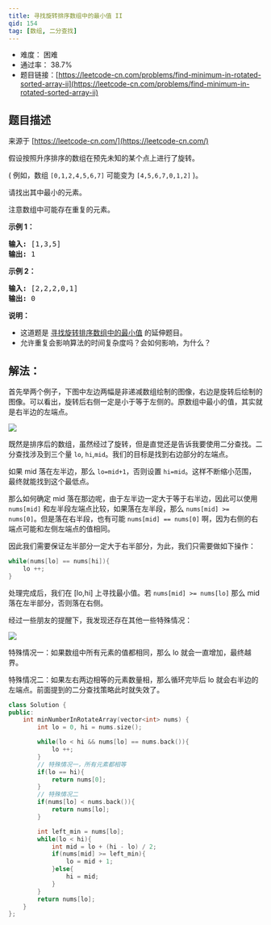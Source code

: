 ```yaml
---
title: 寻找旋转排序数组中的最小值 II
qid: 154
tag: [数组, 二分查找]
---
```


- 难度： 困难
- 通过率： 38.7%
- 题目链接：[https://leetcode-cn.com/problems/find-minimum-in-rotated-sorted-array-ii](https://leetcode-cn.com/problems/find-minimum-in-rotated-sorted-array-ii)


## 题目描述

来源于 [https://leetcode-cn.com/](https://leetcode-cn.com/)

<p>假设按照升序排序的数组在预先未知的某个点上进行了旋转。</p>

<p>( 例如，数组&nbsp;<code>[0,1,2,4,5,6,7]</code> <strong> </strong>可能变为&nbsp;<code>[4,5,6,7,0,1,2]</code>&nbsp;)。</p>

<p>请找出其中最小的元素。</p>

<p>注意数组中可能存在重复的元素。</p>

<p><strong>示例 1：</strong></p>

<pre><strong>输入:</strong> [1,3,5]
<strong>输出:</strong> 1</pre>

<p><strong>示例&nbsp;2：</strong></p>

<pre><strong>输入:</strong> [2,2,2,0,1]
<strong>输出:</strong> 0</pre>

<p><strong>说明：</strong></p>

<ul>
	<li>这道题是&nbsp;<a href="https://leetcode-cn.com/problems/find-minimum-in-rotated-sorted-array/description/">寻找旋转排序数组中的最小值</a>&nbsp;的延伸题目。</li>
	<li>允许重复会影响算法的时间复杂度吗？会如何影响，为什么？</li>
</ul>


## 解法：


首先举两个例子，下图中左边两幅是非递减数组绘制的图像，右边是旋转后绘制的图像。可以看出，旋转后右侧一定是小于等于左侧的。原数组中最小的值，其实就是右半边的左端点。

![](https://wangyu-name.oss-cn-hangzhou.aliyuncs.com/superbed/2020/05/13/5ebb7daec2a9a83be5cd037e.jpg)


既然是排序后的数组，虽然经过了旋转，但是直觉还是告诉我要使用二分查找。二分查找涉及到三个量 `lo`, `hi`,`mid`。我们的目标是找到右边部分的左端点。

如果 mid 落在左半边，那么 `lo=mid+1`，否则设置 `hi=mid`。这样不断缩小范围，最终就能找到这个最低点。

那么如何确定 mid 落在那边呢，由于左半边一定大于等于右半边，因此可以使用 `nums[mid]` 和左半段左端点比较，如果落在左半段，那么 `nums[mid] >= nums[0]`。但是落在右半段，也有可能 `nums[mid] == nums[0]` 啊，因为右侧的右端点可能和左侧左端点的值相同。

因此我们需要保证左半部分一定大于右半部分，为此，我们只需要做如下操作：

```cpp
while(nums[lo] == nums[hi]){
    lo ++;
}
```

处理完成后，我们在 [lo,hi] 上寻找最小值。若 `nums[mid] >= nums[lo]` 那么 mid 落在左半部分，否则落在右侧。

经过一些朋友的提醒下，我发现还存在其他一些特殊情况：

![](https://wangyu-name.oss-cn-hangzhou.aliyuncs.com/superbed/2020/05/13/5ebb84e5c2a9a83be5df559c.jpg)


特殊情况一：如果数组中所有元素的值都相同，那么 lo 就会一直增加，最终越界。

特殊情况二：如果左右两边相等的元素数量相，那么循环完毕后 lo 就会右半边的左端点。前面提到的二分查找策略此时就失效了。


```cpp
class Solution {
public:
    int minNumberInRotateArray(vector<int> nums) {
        int lo = 0, hi = nums.size();

        while(lo < hi && nums[lo] == nums.back()){
            lo ++;
        }
        // 特殊情况一，所有元素都相等
        if(lo == hi){
            return nums[0];
        }
        // 特殊情况二
        if(nums[lo] < nums.back()){
            return nums[lo];
        }

        int left_min = nums[lo];
        while(lo < hi){
            int mid = lo + (hi - lo) / 2;
            if(nums[mid] >= left_min){
                lo = mid + 1;
            }else{
                hi = mid;
            }
        }
        return nums[lo];
    }
};
```